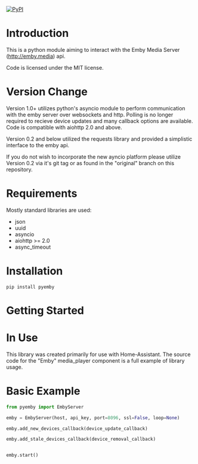 [![PyPI](https://img.shields.io/pypi/v/pyEmby.svg)](https://pypi.python.org/pypi/pyEmby)

# Introduction

This is a python module aiming to interact with the Emby Media Server (http://emby.media) api.

Code is licensed under the MIT license.

# Version Change

Version 1.0+ utilizes python's asyncio module to perform communication with the emby server over websockets and http.  Polling is no longer required to recieve device updates and many callback options are available.  Code is compatible with aiohttp 2.0 and above.

Version 0.2 and below utilized the requests library and provided a simplistic interface to the emby api.

If you do not wish to incorporate the new ayncio platform please utilize Version 0.2 via it's git tag or as found in the "original" branch on this repository.

# Requirements
Mostly standard libraries are used:
* json
* uuid
* asyncio
* aiohttp >= 2.0
* async_timeout

# Installation

```pip install pyemby```


Getting Started
===============

# In Use

This library was created primarily for use with Home-Assistant.  The source code for the "Emby" media_player component is a full example of library usage.

# Basic Example

```python
from pyemby import EmbyServer

emby = EmbyServer(host, api_key, port=8096, ssl=False, loop=None)

emby.add_new_devices_callback(device_update_callback)

emby.add_stale_devices_callback(device_removal_callback)


emby.start()

```

